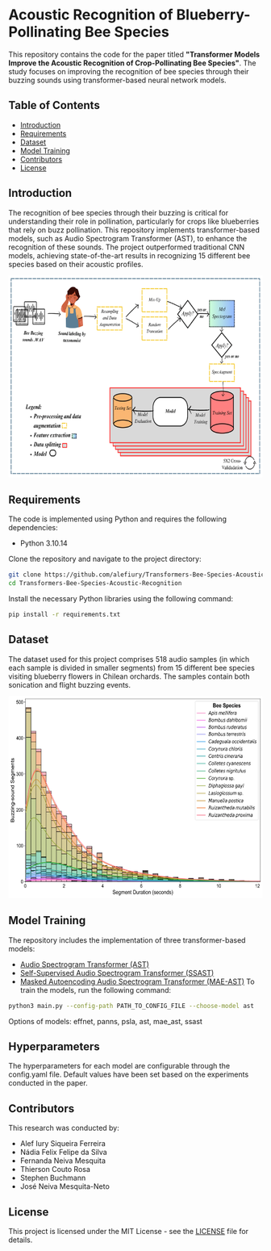 # Acoustic Recognition of Blueberry-Pollinating Bee Species

This repository contains the code for the paper titled **"Transformer Models Improve the Acoustic Recognition of Crop-Pollinating Bee Species"**. The study focuses on improving the recognition of bee species through their buzzing sounds using transformer-based neural network models.

## Table of Contents
- [Introduction](#introduction)
- [Requirements](#requirements)
- [Dataset](#dataset)
- [Model Training](#model-training)
- [Contributors](#contributors)
- [License](#license)

## Introduction

The recognition of bee species through their buzzing is critical for understanding their role in pollination, particularly for crops like blueberries that rely on buzz pollination. This repository implements transformer-based models, such as Audio Spectrogram Transformer (AST), to enhance the recognition of these sounds. The project outperformed traditional CNN models, achieving state-of-the-art results in recognizing 15 different bee species based on their acoustic profiles.

<div align="center">
  <img src="resources/pipeline.png" alt="Training Pipeline" height="400">
</div>

## Requirements

The code is implemented using Python and requires the following dependencies:
- Python 3.10.14

Clone the repository and navigate to the project directory:

```bash
git clone https://github.com/alefiury/Transformers-Bee-Species-Acoustic-Recognition.git
cd Transformers-Bee-Species-Acoustic-Recognition
```

Install the necessary Python libraries using the following command:

```bash
pip install -r requirements.txt
```

## Dataset

The dataset used for this project comprises 518 audio samples (in which each sample is divided in smaller segments) from 15 different bee species visiting blueberry flowers in Chilean orchards. The samples contain both sonication and flight buzzing events.

<div align="center">
  <img src="resources/class_dist.png" alt="Training Pipeline" height="400">
</div>

## Model Training
The repository includes the implementation of three transformer-based models:

- [Audio Spectrogram Transformer (AST)](https://github.com/YuanGongND/ast)
- [Self-Supervised Audio Spectrogram Transformer (SSAST)](https://github.com/YuanGongND/ast)
- [Masked Autoencoding Audio Spectrogram Transformer (MAE-AST)](https://github.com/AlanBaade/MAE-AST-Public)
To train the models, run the following command:

```bash
python3 main.py --config-path PATH_TO_CONFIG_FILE --choose-model ast
```

Options of models: effnet, panns, psla, ast, mae_ast, ssast

## Hyperparameters
The hyperparameters for each model are configurable through the config.yaml file. Default values have been set based on the experiments conducted in the paper.

## Contributors
This research was conducted by:

- Alef Iury Siqueira Ferreira
- Nádia Felix Felipe da Silva
- Fernanda Neiva Mesquita
- Thierson Couto Rosa
- Stephen Buchmann
- José Neiva Mesquita-Neto

## License

This project is licensed under the MIT License - see the [LICENSE](LICENSE) file for details.
